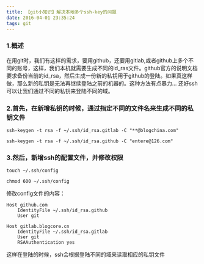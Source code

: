 ```yaml
---
title: 【git小知识】解决本地多个ssh-key的问题
date: 2016-04-01 23:35:24
tags: git
---
```


### 1.概述
在用git时，我们有这样的需求，要用github，还要用gitlab,或者github上多个不同的账号，这样，我们本机就需要生成不同的id_ras文件。github官方的说明文档要求备份当前的id_rsa，然后生成一份新的私钥用于github的登陆。如果真这样做，那么新的私钥是无法再继续登陆之前的机器的。这种方法有点暴力…
还好ssh可以让我们通过不同的私钥来登陆不同的域。

### 2.首先，在新增私钥的时候，通过指定不同的文件名来生成不同的私钥文件


```
ssh-keygen -t rsa -f ~/.ssh/id_rsa.gitlab -C "**@blogchina.com"

ssh-keygen -t rsa -f ~/.ssh/id_rsa.github -C "entere@126.com"

```

### 3.然后，新增ssh的配置文件，并修改权限

```
touch ~/.ssh/config

chmod 600 ~/.ssh/config

```

修改config文件的内容：

```
Host github.com
    IdentityFile ~/.ssh/id_rsa.github
    User git
    
Host gitlab.blogcore.cn
    IdentityFile ~/.ssh/id_rsa.gitlab
    User git
    RSAAuthentication yes

```
这样在登陆的时候，ssh会根据登陆不同的域来读取相应的私钥文件